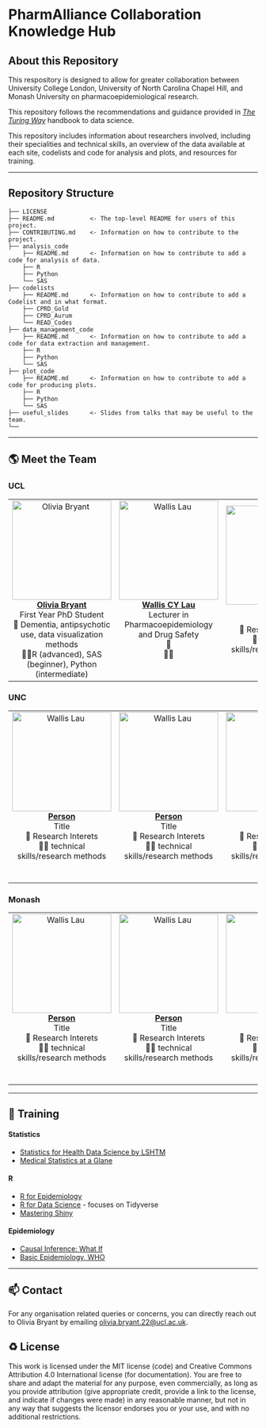 # PharmAlliance Collaboration Knowledge Hub


## About this Repository

This respository is designed to allow for greater collaboration between University College London, University of North Carolina Chapel Hill, and Monash University on pharmacoepidemiological research. 

This repository follows the recommendations and guidance provided in *[The Turing Way](https://the-turing-way.netlify.app/welcome)* handbook to data science.

This repository includes information about researchers involved, including their specialities and technical skills, an overview of the data available at each site, codelists and code for analysis and plots, and resources for training.

---
## Repository Structure

```
├── LICENSE
├── README.md          <- The top-level README for users of this project.
├── CONTRIBUTING.md    <- Information on how to contribute to the project.
├── analysis_code
    ├── README.md      <- Information on how to contribute to add a code for analysis of data.
    ├── R    
    ├── Python 
    └── SAS  
├── codelists
    ├── README.md      <- Information on how to contribute to add a Codelist and in what format.
    ├── CPRD_Gold    
    ├── CPRD_Aurum  
    └── READ_Codes 
├── data_management_code
    ├── README.md      <- Information on how to contribute to add a code for data extraction and management.
    ├── R    
    ├── Python 
    └── SAS     
├── plot_code
    ├── README.md      <- Information on how to contribute to add a code for producing plots.
    ├── R    
    ├── Python 
    └── SAS 
├── useful_slides      <- Slides from talks that may be useful to the team.
└──
```

---

## 🌎 Meet the Team
<!-- ALL-CONTRIBUTORS-LIST:START - Do not remove or modify this section -->
<!-- prettier-ignore-start -->
<!-- markdownlint-disable -->
<table>
  <tbody>
  <h3><b>UCL</b></h3>
    <tr>
      <td align="center" width="250px"><a href="https://iris.ucl.ac.uk/iris/browse/profile?upi=OBRYA73"><img src="https://media.licdn.com/dms/image/D4E03AQGiu-LdHBHK8A/profile-displayphoto-shrink_800_800/0/1678731034057?e=2147483647&v=beta&t=mQnJcXPkvZiAh31ZBGgnvg4D__yyQuNEWkHB-7XuOzk" width="200px;" alt="Olivia Bryant"/><br /><b>Olivia Bryant</b></a><br />
      First Year PhD Student<br/>
      🔬 Dementia, antipsychotic use, data visualization methods</br>
      👩‍💻R (advanced), SAS (beginner), Python (intermediate)</td>
      <td align="center" width-="250px"><a href="https://orcid.org/0000-0003-2320-0470"><img src="https://avatars.githubusercontent.com/u/47313528?v=4" width="200px;" alt="Wallis Lau"/><br /><b>Wallis CY Lau</b></a><br />
      Lecturer in Pharmacoepidemiology and Drug Safety<br/>
      🔬</br>
      👩‍💻</br></br></br></td>
      <td align="center" width="250px"><a href="https://orcid.org/0000-0003-2320-0470"><img src="https://avatars.githubusercontent.com/u/47313528?v=4" width="200px;" alt="Wallis Lau"/><br /><b>Person</b></a><br />
      Title<br/>
      🔬 Research Interets</br>
      👩‍💻 technical skills/research methods</br></br></br></td>
    </tr>
  </tbody>
</table>
<table>
  <tbody>
  <h3><b>UNC</b></h3>
    <tr>
      <td align="center" width="250px"><a href="https://orcid.org/0000-0003-2320-0470"><img src="https://avatars.githubusercontent.com/u/47313528?v=4" width="200px;" alt="Wallis Lau"/><br /><b>Person</b></a><br />
      Title<br/>
      🔬 Research Interets</br>
      👩‍💻 technical skills/research methods</br></br></br></td>
      <td align="center" width="250px"><a href="https://orcid.org/0000-0003-2320-0470"><img src="https://avatars.githubusercontent.com/u/47313528?v=4" width="200px;" alt="Wallis Lau"/><br /><b>Person</b></a><br />
      Title<br/>
      🔬 Research Interets</br>
      👩‍💻 technical skills/research methods</br></br></br></td>
      <td align="center" width="250px"><a href="https://orcid.org/0000-0003-2320-0470"><img src="https://avatars.githubusercontent.com/u/47313528?v=4" width="200px;" alt="Wallis Lau"/><br /><b>Person</b></a><br />
      Title<br/>
      🔬 Research Interets</br>
      👩‍💻 technical skills/research methods</br></br></br></td>
    </tr>
  </tbody>
</table><table>
  <tbody>
  <h3><b>Monash</b></h3>
    <tr>
      <td align="center" width="250px"><a href="https://orcid.org/0000-0003-2320-0470"><img src="https://avatars.githubusercontent.com/u/47313528?v=4" width="200px;" alt="Wallis Lau"/><br /><b>Person</b></a><br />
      Title<br/>
      🔬 Research Interets</br>
      👩‍💻 technical skills/research methods</br></br></br></td>
      <td align="center" width="250px"><a href="https://orcid.org/0000-0003-2320-0470"><img src="https://avatars.githubusercontent.com/u/47313528?v=4" width="200px;" alt="Wallis Lau"/><br /><b>Person</b></a><br />
      Title<br/>
      🔬 Research Interets</br>
      👩‍💻 technical skills/research methods</br></br></br></td>
      <td align="center" width="250px"><a href="https://orcid.org/0000-0003-2320-0470"><img src="https://avatars.githubusercontent.com/u/47313528?v=4" width="200px;" alt="Wallis Lau"/><br /><b>Person</b></a><br />
      Title<br/>
      🔬 Research Interets</br>
      👩‍💻 technical skills/research methods</br></br></br></td>
    </tr>
  </tbody>
</table>

---
## 🎯 Training

#### <b>Statistics</b>
- [Statistics for Health Data Science by LSHTM](https://lshtm-hds.github.io/Content-2021/00.%20Welcome.html)
- [Medical Statistics at a Glane](https://www.cmua.nl/Cmua/Wetenschap_files/Medical%20Statistics%20at%20a%20Glance%202nd%20Ed.pdf)

#### <b>R</b>
-  [R for Epidemiology](https://epirhandbook.com/en/)
-  [R for Data Science](https://r4ds.had.co.nz/) - focuses on Tidyverse
-  [Mastering Shiny](https://mastering-shiny.org/basic-app.html)

#### <b>Epidemiology</b>
- [Causal Inference: What If](https://www.hsph.harvard.edu/miguel-hernan/causal-inference-book/)
- [Basic Epidemiology, WHO](http://apps.who.int/iris/bitstream/handle/10665/43541/9241547073_eng.pdf)

---
## 📫 Contact


For any organisation related queries or concerns, you can directly reach out to Olivia Bryant by emailing [olivia.bryant.22@ucl.ac.uk](mailto:olivia.bryant.22@ucl.ac.uk).

♻️ License
---

This work is licensed under the MIT license (code) and Creative Commons Attribution 4.0 International license (for documentation).
You are free to share and adapt the material for any purpose, even commercially,
as long as you provide attribution (give appropriate credit, provide a link to the license,
and indicate if changes were made) in any reasonable manner, but not in any way that suggests the
licensor endorses you or your use, and with no additional restrictions.
